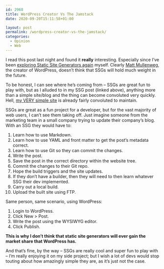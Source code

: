 ```yaml
---
id: 2968
title: WordPress Creator Vs The Jamstack
date: 2020-09-20T15:11:58+01:00

layout: post
permalink: /wordpress-creator-vs-the-jamstack/
categories:
  - Opinion
  - Web
---
```

I read this post last night and found it **really** interesting. Especially since I&#8217;ve been <a href="https://kevq.uk/static-site-generators-revisited/" target="_blank" rel="noopener noreferrer">exploring Static Site Generators again</a> myself. Clearly <a href="https://ma.tt" target="_blank" rel="noopener noreferrer">Matt Mullenweg</a>, the creator of WordPress, doesn&#8217;t think that SSGs will hold much weight in the future.

To be honest, I can see where he&#8217;s coming from &#8211; SSGs are great fun to play with, but as I alluded to in my SSG post (linked above), anything more than a simple site/blog and the thing can become convoluted very quickly. Hell, <a href="https://dadsnotebook.com" target="_blank" rel="noopener noreferrer">my VERY simple site</a> is already fairly convoluted to maintain.

SSGs are great as a fun project for a developer, but for the vast majority of web users, I can&#8217;t see them taking off. Just imagine someone from the marketing team in a small company trying to update their company&#8217;s blog. With an SSG they would have to:

  1. Learn how to use Markdown.
  2. Learn how to use YAML and front matter to get the post&#8217;s metadata correct.
  3. Learn how to use Git so they can commit the changes.
  4. Write the post.
  5. Save the post in the correct directory within the website tree.
  6. Commit the changes to their Git repo.
  7. Hope the build triggers and the site updates.
  8. If they don&#8217;t have a builder, then they will need to then learn whatever SSG their dev implemented.
  9. Carry out a local build.
 10. Upload the built site using FTP.

Same person, same scenario, using WordPress:

  1. Login to WordPress.
  2. Click New > Post.
  3. Write the post using the WYSIWYG editor.
  4. Click Publish.

**This is why I don&#8217;t think that static site generators will ever gain the market share that WordPress has.**

And that&#8217;s fine, by the way &#8211; SSGs are really cool and super fun to play with &#8211; I&#8217;m really enjoying it on my side project; but I wish a lot of devs would stop touting about how amazingly simple they are, as it&#8217;s just not the case.
